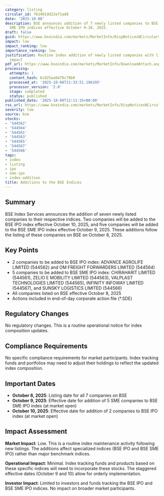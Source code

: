 ```yaml
---
category: listing
circular_id: 761401dd22e71ad8
date: '2025-10-08'
description: BSE announces addition of 7 newly listed companies to BSE IPO and BSE
  SME IPO indices effective October 9-10, 2025.
draft: false
guid: https://www.bseindia.com/markets/MarketInfo/DispNoticesNCirculars.aspx?Noticeid={6E3819C8-1BBD-4373-816F-776A2AD5D6C1}&noticeno=20251008-30&dt=10/08/2025&icount=30&totcount=68&flag=0
impact: low
impact_ranking: low
importance_ranking: low
justification: Routine index addition of newly listed companies with limited market-wide
  impact
pdf_url: https://www.bseindia.com/markets/MarketInfo/DownloadAttach.aspx?id=20251008-30&attachedId=
processing:
  attempts: 1
  content_hash: 6c825aa6476c78b0
  processed_at: '2025-10-08T21:33:51.196195'
  processor_version: '2.0'
  stage: completed
  status: published
published_date: '2025-10-08T12:11:35+00:00'
rss_url: https://www.bseindia.com/markets/MarketInfo/DispNoticesNCirculars.aspx?Noticeid={6E3819C8-1BBD-4373-816F-776A2AD5D6C1}&noticeno=20251008-30&dt=10/08/2025&icount=30&totcount=68&flag=0
severity: low
source: bse
stocks:
- '544562'
- '544564'
- '544561'
- '544563'
- '544565'
- '544567'
- '544566'
tags:
- index
- listing
- ipo
- sme-ipo
- index-addition
title: Additions to the BSE Indices
---
```


## Summary

BSE Index Services announces the addition of seven newly listed companies to their respective indices. Two companies will be added to the BSE IPO index effective October 10, 2025, and five companies will be added to the BSE SME IPO index effective October 9, 2025. These additions follow the listing of these companies on BSE on October 8, 2025.

## Key Points

- 2 companies to be added to BSE IPO index: ADVANCE AGROLIFE LIMITED (544562) and OM FREIGHT FORWARDERS LIMITED (544564)
- 5 companies to be added to BSE SME IPO index: CHIRAHARIT LIMITED (544561), ZELIO E MOBILITY LIMITED (544563), VALPLAST TECHNOLOGIES LIMITED (544565), INFINITY INFOWAY LIMITED (544567), and SUNSKY LOGISTICS LIMITED (544566)
- All companies listed on BSE effective October 8, 2025
- Actions included in end-of-day corporate action file (*.SDE)

## Regulatory Changes

No regulatory changes. This is a routine operational notice for index composition updates.

## Compliance Requirements

No specific compliance requirements for market participants. Index tracking funds and portfolios may need to adjust their holdings to reflect the updated index composition.

## Important Dates

- **October 8, 2025**: Listing date for all 7 companies on BSE
- **October 9, 2025**: Effective date for addition of 5 SME companies to BSE SME IPO index (at market open)
- **October 10, 2025**: Effective date for addition of 2 companies to BSE IPO index (at market open)

## Impact Assessment

**Market Impact**: Low. This is a routine index maintenance activity following new listings. The additions affect specialized indices (BSE IPO and BSE SME IPO) rather than major benchmark indices.

**Operational Impact**: Minimal. Index tracking funds and products based on these specific indices will need to incorporate these stocks. The staggered effective dates (October 9 and 10) allow for orderly implementation.

**Investor Impact**: Limited to investors and funds tracking the BSE IPO and BSE SME IPO indices. No impact on broader market participants.